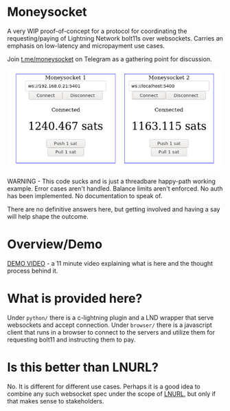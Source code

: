Moneysocket
===========

A very WIP proof-of-concept for a protocol for coordinating the requesting/paying of Lightning Network bolt11s over websockets. Carries an emphasis on low-latency and micropayment use cases.

Join [t.me/moneysocket](https://t.me/moneysocket) on Telegram as a gathering point for discussion.


![browser](doc/img/browser-connected.png)


WARNING - This code sucks and is just a threadbare happy-path working example. Error cases aren't handled. Balance limits aren't enforced. No auth has been implemented. No documentation to speak of.

There are no definitive answers here, but getting involved and having a say will help shape the outcome.

Overview/Demo
===========

[DEMO VIDEO](https://youtu.be/WuCzikX1u_c) - a 11 minute video explaining what is here and the thought process behind it.

What is provided here?
========================

Under `python/` there is a c-lightning plugin and a LND wrapper that serve websockets and accept connection. Under `browser/` there is a javascript client that runs in a browser to connect to the servers and utilize them for requesting bolt11 and instructing them to pay.

Is this better than LNURL?
===========
No. It is different for different use cases. Perhaps it is a good idea to combine any such websocket spec under the scope of [LNURL](https://github.com/btcontract/lnurl-rfc), but only if that makes sense to stakeholders.
